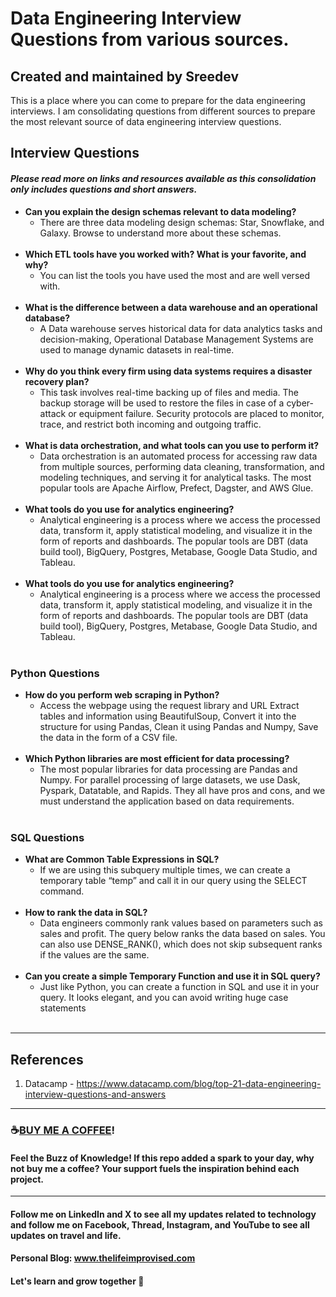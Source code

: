 # Data Engineering Interview Questions from various sources. 
## Created and maintained by Sreedev
This is a place where you can come to prepare for the data engineering interviews. I am consolidating questions from different sources to prepare the most relevant source of data engineering interview questions.  

## Interview Questions
#### *Please read more on links and resources available as this consolidation only includes questions and short answers.*
 * **Can you explain the design schemas relevant to data modeling?** 
      * There are three data modeling design schemas: Star, Snowflake, and Galaxy. Browse to understand more about these schemas.<br> <br> 
 * **Which ETL tools have you worked with? What is your favorite, and why?** 
      * You can list the tools you have used the most and are well versed with.<br> <br> 
 * **What is the difference between a data warehouse and an operational database?**
      * A Data warehouse serves historical data for data analytics tasks and decision-making, Operational Database Management Systems are used to manage dynamic datasets in real-time. <br> <br> 
 * **Why do you think every firm using data systems requires a disaster recovery plan?**
      * This task involves real-time backing up of files and media. The backup storage will be used to restore the files in case of a cyber-attack or equipment failure. Security protocols are placed to monitor, trace, and restrict both incoming and outgoing traffic.<br> <br>
 * **What is data orchestration, and what tools can you use to perform it?**
      * Data orchestration is an automated process for accessing raw data from multiple sources, performing data cleaning, transformation, and modeling techniques, and serving it for analytical tasks. The most popular tools are Apache Airflow, Prefect, Dagster, and AWS Glue. <br> <br>
* **What tools do you use for analytics engineering?**
     * Analytical engineering is a process where we access the processed data, transform it, apply statistical modeling, and visualize it in the form of reports and dashboards. The popular tools are DBT (data build tool), BigQuery, Postgres, Metabase, Google Data Studio, and Tableau. <br> <br>
* **What tools do you use for analytics engineering?**
     * Analytical engineering is a process where we access the processed data, transform it, apply statistical modeling, and visualize it in the form of reports and dashboards. The popular tools are DBT (data build tool), BigQuery, Postgres, Metabase, Google Data Studio, and Tableau. <br> <br>
     
### Python Questions
 * **How do you perform web scraping in Python?**
      * Access the webpage using the request library and URL
        Extract tables and information using BeautifulSoup,
        Convert it into the structure for using Pandas,
        Clean it using Pandas and Numpy,
        Save the data in the form of a CSV file. <br> <br>
* **Which Python libraries are most efficient for data processing?**
     * The most popular libraries for data processing are Pandas and Numpy. For parallel processing of large datasets, we use Dask, Pyspark, Datatable, and Rapids. They all have pros and cons, and we must understand the application based on data requirements. <br> <br>
     
### SQL Questions
* **What are Common Table Expressions in SQL?**
     * If we are using this subquery multiple times, we can create a temporary table “temp” and call it in our query using the SELECT command. <br> <br>
* **How to rank the data in SQL?**
     * Data engineers commonly rank values based on parameters such as sales and profit. The query below ranks the data based on sales. You can also use DENSE_RANK(), which does not skip subsequent ranks if the values are the same. <br> <br>
* **Can you create a simple Temporary Function and use it in SQL query?**
     * Just like Python, you can create a function in SQL and use it in your query. It looks elegant, and you can avoid writing huge case statements <br> <br>
---------------------------------------------------------------------------------
## References
1. Datacamp - https://www.datacamp.com/blog/top-21-data-engineering-interview-questions-and-answers
----------------------------------------------------------------------------------

### ☕[BUY ME A COFFEE](https://www.buymeacoffee.com/thelifeimprovised)!

#### Feel the Buzz of Knowledge! If this repo added a spark to your day, why not buy me a coffee? Your support fuels the inspiration behind each project.

-----------------------------------------------------------------------------------

#### Follow me on LinkedIn and X to see all my updates related to technology and follow me on Facebook, Thread, Instagram, and YouTube to see all updates on travel and life.
#### Personal Blog: www.thelifeimprovised.com
#### Let's learn and grow together 💚
